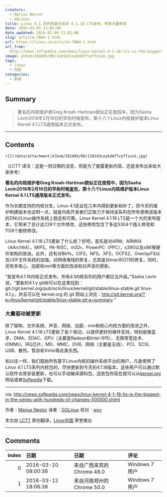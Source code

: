 ```yaml
---
creators:
  - Marius Nestor
  - GOLinux
title: Linux 4.1 系列的最大版本 4.1.18 LTS发布，带来大量修改
date: 2016-03-09 11:01:00
date_updated: 2016-03-09 11:01:00
slug: article-7084-1.html
url: https://linux.cn/article-7084-1.html
url_from: 
  http://news.softpedia.com/news/linux-kernel-4-1-18-lts-is-the-biggest-in-the-series-with-hundreds-of-changes-500500.shtml
image: album/201603/09/110143coykd4ffvyffzxvk.jpg
tags:
  - linux
  - 内核
categories:
  - 新闻
---
```


## Summary

> 著名的内核维护者Greg Kroah-Hartman貌似正在度假中，因为Sasha Levin2016年2月16日的早些时候宣布，第十八个Linux内核维护版本Linux Kernel 4.1 LTS通用版本正式发布。

***

<!-- more -->

## Contents

`![](/data/attachment/album/201603/09/110143coykd4ffvyffzxvk.jpg)`

（LCTT 译注：这是一则过期的消息，但是为了披露更新内容，还是发布出来给大家参考）

**著名的内核维护者Greg Kroah-Hartman貌似正在度假中，因为Sasha Levin2016年2月16日的早些时候[宣布](http://lkml.iu.edu/hypermail/linux/kernel/1602.2/00520.html)，第十八个Linux内核维护版本Linux Kernel 4.1 LTS通用版本正式发布。**

作为长期支持的内核分支，Linux 4.1还会在几年内得到更新和补丁，而今天的维护构建版本也证明一点，就是内核开发者们正致力于保持该系列在所有使用该版本的GNU/Linux操作系统上稳定和可靠。Linux Kernel 4.1.18 LTS是一个大的发布版本，它带来了总计达228个文件修改，这些修改包含了多达5304个插入修改和1128个删除修改。

Linux Kernel 4.1.18 LTS更新了什么呢？好吧，首先是对ARM，ARM64（AArch64），MIPS，PA-RISC，m32r，PowerPC（PPC），s390以及x86等硬件架构的改进。此外，还有对Btrfs，CIFS，NFS，XFS，OCFS2，OverlayFS以及UDF文件系统的加强。对网络堆栈的修复，尤其是对mac80211的修复。同时，还有多核心、加密和mm等方面的改进和对声音的更新。

“我宣布4.1.18内核正式发布，所有4.1内核系列的用户都应当升级。”Sasha Levin说，“更新的4.1.y git树可以在这里找到：git://git.kernel.org/pub/scm/linux/kernel/git/stable/linux-stable.git linux-4.1.y，并且可以在 kernel.org 的 git 网站上浏览：<http://git.kernel.org/?p=linux/kernel/git/stable/linux-stable.git;a=summary> ”

### 大量驱动被更新

除了架构、文件系统、声音、网络、加密、mm和核心内核方面的改进之外，Linux Kernel 4.1.18 LTS更新了各个驱动，以提供更好的硬件支持，特别是像蓝牙、DMA、EDAC、GPU（主要是Radeon和Intel i915）、无限带宽技术、IOMMU、IRQ芯片、MD、MMC、DVB、网络（主要是无线）、PCI、SCSI、USB、散热、暂存和Virtio等此类东西。

和以往一样，我们鼓励所有基于Linux内核的操作系统平台的用户，凡是使用了Linux 4.1 LTS系列内核包的，尽快更新到今天的4.1.18版本。这些用户可以通过默认软件仓库安装更新，也可以手动编译源码包，这些包你现在就可以从[kernel.org](http://kernel.org/)网站或者[Softpedia](http://linux.softpedia.com/get/System/Operating-Systems/Kernels/Linux-Kernel-Stable-1960.shtml)下载。

---

via: <http://news.softpedia.com/news/linux-kernel-4-1-18-lts-is-the-biggest-in-the-series-with-hundreds-of-changes-500500.shtml>

作者：[Marius Nestor](http://news.softpedia.com/editors/browse/marius-nestor) 译者：[GOLinux](https://github.com/GOLinux) 校对：[wxy](https://github.com/wxy)

本文由 [LCTT](https://github.com/LCTT/TranslateProject) 原创翻译，[Linux中国](https://linux.cn/) 荣誉推出

***

## Comments

|   index | 日期                | 日期                                      | 评论                                                                            |
|--------:|:--------------------|:------------------------------------------|:--------------------------------------------------------------------------------|
|       0 | 2016-03-10 08:00:36 | 来自广西来宾的 Chrome 48.0|Windows 7 用户 | 话说内核版本的第三个数字升级不应该是仅仅修复BUG而已吗，怎么搞那么多翻新变动啊。 |
|       1 | 2016-03-12 18:06:38 | 来自河南郑州的 Chrome 50.0|Windows 7 用户 | 来看看                                                                          |
